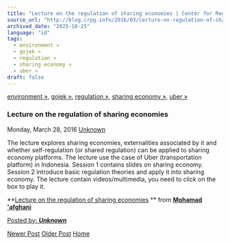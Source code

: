 ```yaml
---
title: "Lecture on the regulation of sharing economies | Center for Regulation, Policy and Governance (CRPG)"
source_url: "http://blog.crpg.info/2016/03/lecture-on-regulation-of-sharing.html"
archived_date: "2025-10-25"
language: "id"
tags:
  - environment »
  - gojek »
  - regulation »
  - sharing economy »
  - uber »
draft: false
---
```


[environment »](http://blog.crpg.info/search/label/environment), [gojek »](http://blog.crpg.info/search/label/gojek), [regulation »](http://blog.crpg.info/search/label/regulation), [sharing economy »](http://blog.crpg.info/search/label/sharing%20economy), [uber »](http://blog.crpg.info/search/label/uber)

###  Lecture on the regulation of sharing economies 

Monday, March 28, 2016  [ Unknown ](https://www.blogger.com/profile/00655928445009738553 "author profile")

The lecture explores sharing economies, externalities associated by it and whether self-regulation (or shared regulation) can be applied to sharing economy platforms. The lecture use the case of Uber (transportation platform) in Indonesia. Session 1 contains slides on sharing economy. Session 2 introduce basic regulation theories and apply it into sharing economy. The lecture contain videos/multimedia, you need to click on the box to play it. 

  


  


  
  
  


**[Lecture on the regulation of sharing economies](https://www.slideshare.net/movanet/lecture-on-the-regulation-of-sharing-economies "Lecture on the regulation of sharing economies") ** from **[Mohamad 'afghani](https://www.slideshare.net/movanet)**

[ Posted by: _**Unknown**_ ](https://www.blogger.com/profile/00655928445009738553 "author profile")

[ ](https://www.blogger.com/email-post/1800407982648215581/7981575824186764531 "Email Post") [ ](https://www.blogger.com/post-edit.g?blogID=1800407982648215581&postID=7981575824186764531&from=pencil "Edit Post")

[Newer Post](http://blog.crpg.info/2016/03/regulation-of-sharing-economy-regulasi.html "Newer Post") [Older Post](http://blog.crpg.info/2016/03/hasil-analisa-regulasi-air-limbah-skala.html "Older Post") [Home](http://blog.crpg.info/)
